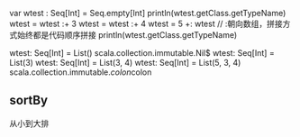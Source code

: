 var wtest : Seq[Int] = Seq.empty[Int]
println(wtest.getClass.getTypeName)
wtest = wtest :+ 3
wtest = wtest :+ 4
wtest = 5 +: wtest  // :朝向数组，拼接方式始终都是代码顺序拼接
println(wtest.getClass.getTypeName)


>
wtest: Seq[Int] = List()
scala.collection.immutable.Nil$
wtest: Seq[Int] = List(3)
wtest: Seq[Int] = List(3, 4)
wtest: Seq[Int] = List(5, 3, 4)
scala.collection.immutable.$colon$colon


## sortBy
从小到大排